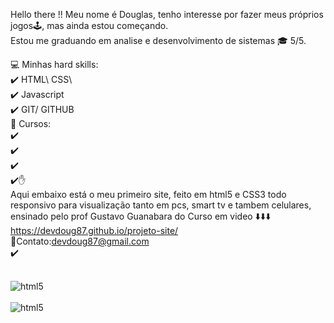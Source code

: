  Hello there !!
Meu nome é Douglas, tenho interesse por fazer meus próprios jogos🕹️, mas ainda estou começando.<br> Estou me graduando em analise e desenvolvimento de sistemas 🎓 5/5.

💻 Minhas hard skills: <br>
✔️ HTML\ CSS\ <br>
✔️ Javascript <br>
✔️ GIT/ GITHUB <br>
📖 Cursos: <br>
✔️ <br>
✔️ <br>
✔️ <br>
✔️✋ <br>
Aqui embaixo está o meu primeiro site, feito em html5 e CSS3 todo responsivo para visualização tanto em pcs, smart tv e tambem celulares, ensinado pelo  prof Gustavo Guanabara do Curso em video ⬇️⬇️⬇️ <br>
https://devdoug87.github.io/projeto-site/ <br>
📧Contato:devdoug87@gmail.com <br>
✔️ <br> 
 <div style="display: inline_block"><br>
    <img alt="html5"src="https://img.shields.io/badge/CSS3-1572B6?style=for-the-badge&logo=css3&logoColor=white"/>
    </div>
     <div style="display: inline_block"><br>
    <img alt="html5"src="https://img.shields.io/badge/HTML5-E34F26?style=for-the-badge&logo=html5&logoColor=white"/>
    </div>
  
